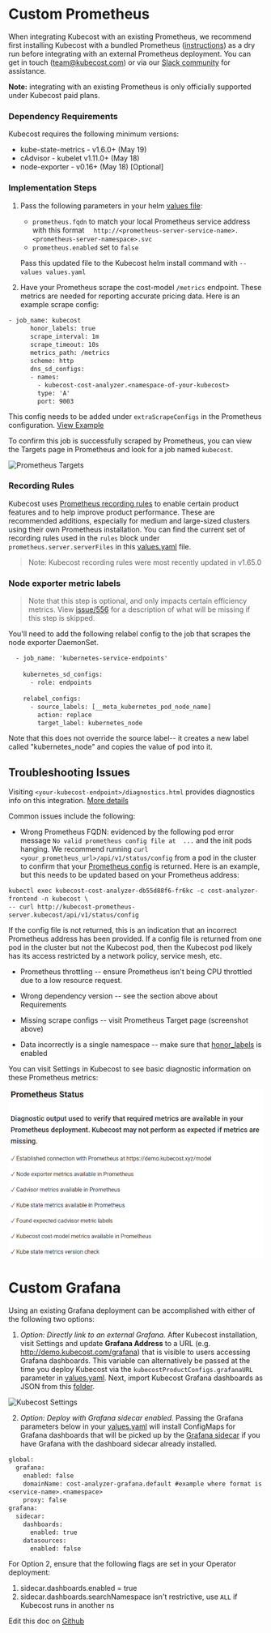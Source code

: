 Custom Prometheus
=================

When integrating Kubecost with an existing Prometheus, we recommend first installing Kubecost with a bundled Prometheus ([instructions](http://kubecost.com/install)) as a dry run before integrating with an external Prometheus deployment. You can get in touch (team@kubecost.com) or via our [Slack community](https://join.slack.com/t/kubecost/shared_invite/enQtNTA2MjQ1NDUyODE5LWFjYzIzNWE4MDkzMmUyZGU4NjkwMzMyMjIyM2E0NGNmYjExZjBiNjk1YzY5ZDI0ZTNhZDg4NjlkMGRkYzFlZTU) for assistance.

**Note:** integrating with an existing Prometheus is only officially supported under Kubecost paid plans.

<a name="dep-versions"></a>
### Dependency Requirements

Kubecost requires the following minimum versions:
 
  - kube-state-metrics - v1.6.0+ (May 19)
  - cAdvisor - kubelet v1.11.0+  (May 18)
  - node-exporter - v0.16+ (May 18) [Optional]

### Implementation Steps

1. Pass the following parameters in your helm [values file](https://github.com/kubecost/cost-analyzer-helm-chart/blob/master/cost-analyzer/values.yaml):  

   * `prometheus.fqdn` to match your local Prometheus service address with this format `  http://<prometheus-server-service-name>.<prometheus-server-namespace>.svc`
   * `prometheus.enabled` set to `false`  

   Pass this updated file to the Kubecost helm install command with `--values values.yaml`

2. <a name="scrape-configs"></a>Have your Prometheus scrape the cost-model `/metrics` endpoint. These metrics are needed for reporting accurate pricing data. Here is an example scrape config:

```
- job_name: kubecost
      honor_labels: true
      scrape_interval: 1m
      scrape_timeout: 10s
      metrics_path: /metrics
      scheme: http
      dns_sd_configs:
      - names:
        - kubecost-cost-analyzer.<namespace-of-your-kubecost>
        type: 'A'
        port: 9003
```  

This config needs to be added under `extraScrapeConfigs` in the Prometheus configuration. [View Example](https://github.com/kubecost/cost-analyzer-helm-chart/blob/0758d5df54d8963390ca506ad6e58c597b666ef8/cost-analyzer/values.yaml#L74)

To confirm this job is successfully scraped by Prometheus, you can view the Targets page in Prometheus and look for a job named `kubecost`.

![Prometheus Targets](/prom-targets.png)

<a name="recording-rules"></a>
### Recording Rules  
Kubecost uses [Prometheus recording rules](https://prometheus.io/docs/prometheus/latest/configuration/recording_rules/) to enable certain product features and to help improve product performance. These are recommended additions, especially for medium and large-sized clusters using their own Prometheus installation. You can find the current set of recording rules used in the `rules` block under `prometheus.server.serverFiles` in this [values.yaml](https://github.com/kubecost/cost-analyzer-helm-chart/blob/master/cost-analyzer/values.yaml) file.

> Note: Kubecost recording rules were most recently updated in v1.65.0


### Node exporter metric labels

> Note that this step is optional, and only impacts certain efficiency metrics. View [issue/556](https://github.com/kubecost/cost-model/issues/556) for a description of what will be missing if this step is skipped.

You'll need to add the following relabel config to the job that scrapes the node exporter DaemonSet.

```
  - job_name: 'kubernetes-service-endpoints'

    kubernetes_sd_configs:
      - role: endpoints

    relabel_configs:
      - source_labels: [__meta_kubernetes_pod_node_name]
        action: replace
        target_label: kubernetes_node
```

Note that this does not override the source label-- it creates a new label called "kubernetes_node" and copies the value of pod into it.

<a name="troubleshoot"></a>
## Troubleshooting Issues

Visiting `<your-kubecost-endpoint>/diagnostics.html` provides diagnostics info on this integration. [More details](/diagnostics.md)

Common issues include the following:

* Wrong Prometheus FQDN: evidenced by the following pod error message `No valid prometheus config file at  ...` and the init pods hanging. We recommend running `curl <your_prometheus_url>/api/v1/status/config` from a pod in the cluster to confirm that your [Prometheus config](https://prometheus.io/docs/prometheus/latest/configuration/configuration/#configuration-file) is returned. Here is an example, but this needs to be updated based on your Prometheus address:

```
kubectl exec kubecost-cost-analyzer-db55d88f6-fr6kc -c cost-analyzer-frontend -n kubecost \
-- curl http://kubecost-prometheus-server.kubecost/api/v1/status/config
```

If the config file is not returned, this is an indication that an incorrect Prometheus address has been provided. If a config file is returned from one pod in the cluster but not the Kubecost pod, then the Kubecost pod likely has its access restricted by a network policy, service mesh, etc.

* Prometheus throttling -- ensure Prometheus isn't being CPU throttled due to a low resource request.

* Wrong dependency version -- see the section above about Requirements

* Missing scrape configs -- visit Prometheus Target page (screenshot above)

* Data incorrectly is a single namespace -- make sure that [honor_labels](https://prometheus.io/docs/prometheus/latest/configuration/configuration/#scrape_config) is enabled

You can visit Settings in Kubecost to see basic diagnostic information on these Prometheus metrics:

![Prometheus status diagnostic](/prom-status.png)


<a name="existing-grafana"></a>
# Custom Grafana

Using an existing Grafana deployment can be accomplished with either of the following two options:

1) _Option: Directly link to an external Grafana._ After Kubecost installation, visit Settings and update __Grafana Address__ to a URL (e.g. http://demo.kubecost.com/grafana) that is visible to users accessing Grafana dashboards. This variable can alternatively be passed at the time you deploy Kubecost via the `kubecostProductConfigs.grafanaURL` parameter in [values.yaml](https://github.com/kubecost/cost-analyzer-helm-chart/blob/master/cost-analyzer/values.yaml). Next, import Kubecost Grafana dashboards as JSON from this [folder](https://github.com/kubecost/cost-analyzer-helm-chart/tree/master/cost-analyzer). 

![Kubecost Settings](/images/settings-grafana.png)

2) _Option: Deploy with Grafana sidecar enabled._ Passing the Grafana parameters below in your [values.yaml](https://github.com/kubecost/cost-analyzer-helm-chart/blob/master/cost-analyzer/values.yaml) will install ConfigMaps for Grafana dashboards that will be picked up by the [Grafana sidecar](https://github.com/helm/charts/tree/master/stable/grafana#sidecar-for-dashboards) if you have Grafana with the dashboard sidecar already installed.

```
global:
  grafana:
    enabled: false
    domainName: cost-analyzer-grafana.default #example where format is <service-name>.<namespace>
    proxy: false
grafana:
  sidecar:
    dashboards:
      enabled: true
    datasources:
      enabled: false
```

For Option 2, ensure that the following flags are set in your Operator deployment:

1. sidecar.dashboards.enabled = true  
2. sidecar.dashboards.searchNamespace isn't restrictive, use `ALL` if Kubecost runs in another ns  


Edit this doc on [Github](https://github.com/kubecost/docs/blob/main/custom-prom.md)

<!--- {"article":"4407595941015","section":"4402815636375","permissiongroup":"1500001277122"} --->